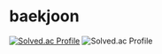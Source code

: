 # baekjoon

[![Solved.ac Profile](http://mazassumnida.wtf/api/generate_badge?boj=dolly21cc)](https://solved.ac/dolly21cc/)
![Solved.ac Profile](http://mazassumnida.wtf/api/v2/generate_badge?boj=dolly21cc)
